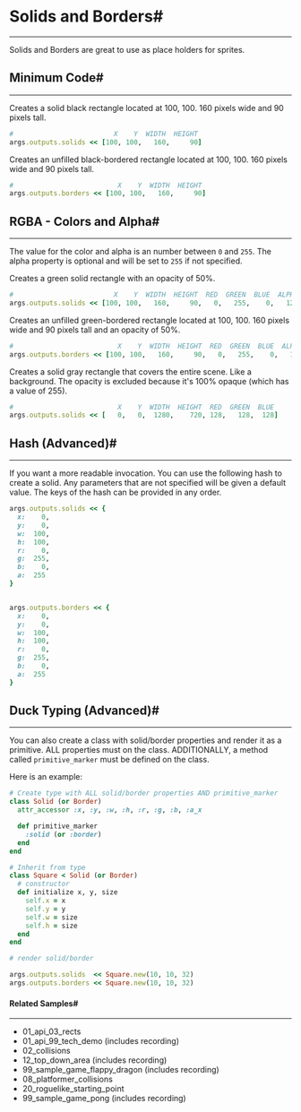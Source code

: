 # Solids and Borders#
---

Solids and Borders are great to use as place holders for sprites.

## Minimum Code#
---

Creates a solid black rectangle located at 100, 100. 160 pixels
wide and 90 pixels tall.

```ruby
#                         X    Y  WIDTH  HEIGHT
args.outputs.solids << [100, 100,   160,     90]
```

Creates an unfilled black-bordered rectangle located at 100, 100.
160 pixels wide and 90 pixels tall.

```ruby
#                          X    Y  WIDTH  HEIGHT
args.outputs.borders << [100, 100,   160,     90]
```

## RGBA - Colors and Alpha#
---

The value for the color and alpha is an number between `0` and `255`. The
alpha property is optional and will be set to `255` if not specified.

Creates a green solid rectangle with an opacity of 50%.

```ruby
#                         X    Y  WIDTH  HEIGHT  RED  GREEN  BLUE  ALPHA
args.outputs.solids << [100, 100,   160,     90,   0,   255,    0,   128]
```

Creates an unfilled green-bordered rectangle located at 100, 100.
160 pixels wide and 90 pixels tall and an opacity of 50%.

```ruby
#                          X    Y  WIDTH  HEIGHT  RED  GREEN  BLUE  ALPHA
args.outputs.borders << [100, 100,   160,     90,   0,   255,    0,   128]
```

Creates a solid gray rectangle that covers the entire scene. Like a background.
The opacity is excluded because it's 100% opaque (which has a value of 255).

```ruby
#                          X    Y  WIDTH  HEIGHT  RED  GREEN  BLUE
args.outputs.solids << [   0,   0,  1280,    720, 128,   128,  128]
```

## Hash (Advanced)#
---

If you want a more readable invocation. You can use the following hash to create a solid.
Any parameters that are not specified will be given a default value. The keys of the hash can
be provided in any order.

```ruby
args.outputs.solids << {
  x:    0,
  y:    0,
  w:  100,
  h:  100,
  r:    0,
  g:  255,
  b:    0,
  a:  255
}


args.outputs.borders << {
  x:    0,
  y:    0,
  w:  100,
  h:  100,
  r:    0,
  g:  255,
  b:    0,
  a:  255
}
```

## Duck Typing (Advanced)#
---

You can also create a class with solid/border properties and render it as a primitive.
ALL properties must on the class. ADDITIONALLY, a method called `primitive_marker`
must be defined on the class.

Here is an example:

```ruby
# Create type with ALL solid/border properties AND primitive_marker
class Solid (or Border)
  attr_accessor :x, :y, :w, :h, :r, :g, :b, :a_x

  def primitive_marker
    :solid (or :border)
  end
end

# Inherit from type
class Square < Solid (or Border)
  # constructor
  def initialize x, y, size
    self.x = x
    self.y = y
    self.w = size
    self.h = size
  end
end

# render solid/border

args.outputs.solids  << Square.new(10, 10, 32)
args.outputs.borders << Square.new(10, 10, 32)
```

#### Related Samples#
---

- 01_api_03_rects
- 01_api_99_tech_demo (includes recording)
- 02_collisions
- 12_top_down_area (includes recording)
- 99_sample_game_flappy_dragon (includes recording)
- 08_platformer_collisions
- 20_roguelike_starting_point
- 99_sample_game_pong (includes recording)

